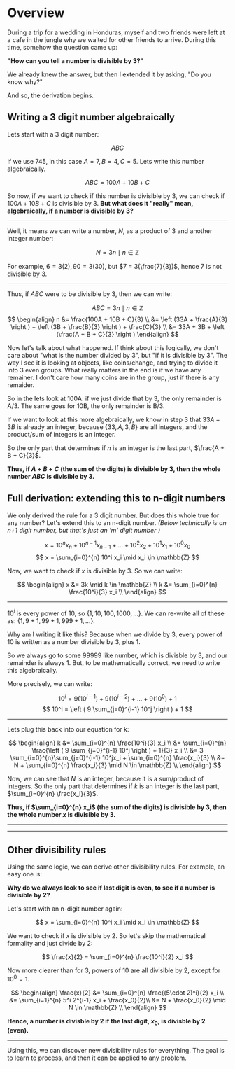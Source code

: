 # Overview
During a trip for a wedding in Honduras, myself and two friends were left at a cafe in the jungle why we waited for other friends to arrive. During this time, somehow the question came up:

<b> "How can you tell a number is divisible by 3?" </b>

We already knew the answer, but then I extended it by asking, "Do you know why?" 

And so, the derivation begins.

## Writing a 3 digit number algebraically
Lets start with a 3 digit number:

$$ ABC $$

If we use 745, in this case $A = 7, B = 4, C = 5$. Lets write this number algebraically.

$$ ABC = 100A + 10B + C $$

So now, if we want to check if this number is divisible by 3, we can check if $100A + 10B + C$ is divisible by 3. <b> But what does it "really" mean, algebraically, if a number is divisible by 3? </b>

---
Well, it means we can write a number, $N$, as a product of 3 and another integer number:

$$ N = 3n \mid n \in \mathbb{Z}$$

For example, $6 = 3(2), 90 = 3(30)$, but $7 = 3(\frac{7}{3})$, hence 7 is not divisible by 3.

---
Thus, if $ABC$ were to be divisible by 3, then we can write:

$$ ABC = 3n \mid n \in \mathbb{Z} $$
$$ 
\begin{align}
n &= \frac{100A + 10B + C}{3} \\
  &= \left (33A + \frac{A}{3} \right ) + \left (3B + \frac{B}{3} \right ) + \frac{C}{3} \\
  &= 33A + 3B + \left (\frac{A + B + C}{3} \right )
\end{align}
$$

Now let's talk about what happened. If think about this logically, we don't care about "what is the number divided by 3", but "if it is divisible by 3".
The way I see it is looking at objects, like coins/change, and trying to divide it into 3 even groups. What really matters in the end is if we have any remainer.
I don't care how many coins are in the group, just if there is any remaider.

So in the lets look at 100A: if we just divide that by 3, the only remainder is A/3. 
The same goes for 10B, the only remainder is B/3.

If we want to look at this more algebraically, we know in step 3 that $33A + 3B$ is already an integer, because $\lbrace 33, A, 3, B \rbrace$ are all integers, and the product/sum of integers is an integer.

So the only part that determines if $n$ is an integer is the last part, $\frac{A + B + C}{3}$. 

**Thus, if $A + B + C$ (the sum of the digits) is divisible by 3, then the whole number $ABC$ is divisible by 3.**


## Full derivation: extending this to n-digit numbers
We only derived the rule for a 3 digit number. But does this whole true for any number?
Let's extend this to an n-digit number. <i> (Below technically is an n+1 digit number, but that's just an 'm' digit number )
</i>

$$ x = 10^nx_n + 10^{n-1}x_{n-1} + ... + 10^2x_2 + 10^1x_1 + 10^0x_0 $$
$$ x = \sum_{i=0}^{n} 10^i x_i \mid x_i \in \mathbb{Z} $$

Now, we want to check if $x$ is divisible by 3. So we can write:

$$ 
\begin{align}
x &= 3k \mid k \in \mathbb{Z} \\
k &= \sum_{i=0}^{n} \frac{10^i}{3} x_i \\
\end{align}
$$

---
$10^i$ is every power of 10, so $\lbrace 1, 10, 100, 1000, ... \rbrace$.
We can re-write all of these as: $\lbrace 1, 9 + 1, 99 + 1, 999 + 1, ... \rbrace$. 

Why am I writing it like this? Because when we divide by 3, every power of 10 is written as a number divisible by 3, plus 1. 

So we always go to some 99999 like number, which is divisble by 3, and our remainder is always 1. But, to be mathematically correct, we need to write this algebraically.

More precisely, we can write:

$$ 10^i = 9(10^{i-1}) + 9 (10^{i-2}) + ... + 9(10^0) + 1 $$
$$ 10^i = \left ( 9 \sum_{j=0}^{i-1} 10^j \right ) + 1 $$

---
Lets plug this back into our equation for k:

$$
\begin{align}
k &= \sum_{i=0}^{n} \frac{10^i}{3} x_i \\
  &= \sum_{i=0}^{n} \frac{\left ( 9 \sum_{j=0}^{i-1} 10^j \right ) + 1}{3} x_i \\
  &= 3 \sum_{i=0}^{n}\sum_{j=0}^{i-1} 10^jx_i + \sum_{i=0}^{n} \frac{x_i}{3} \\
  &= N +  \sum_{i=0}^{n} \frac{x_i}{3} \mid N \in \mathbb{Z} \\
\end{align}
$$

Now, we can see that $N$ is an integer, because it is a sum/product of integers. So the only part that determines if $k$ is an integer is the last part, $\sum_{i=0}^{n} \frac{x_i}{3}$. 

**Thus, if $\sum_{i=0}^{n} x_i$ (the sum of the digits) is divisible by 3, then the whole number $x$ is divisible by 3.**

---
---
## Other divisibility rules
Using the same logic, we can derive other divisibility rules. For example, an easy one is:

**Why do we always look to see if last digit is even, to see if a number is divisible by 2?**

Let's start with an n-digit number again:

$$ x = \sum_{i=0}^{n} 10^i x_i \mid x_i \in \mathbb{Z} $$

We want to check if $x$ is divisible by 2. So let's skip the mathematical formality and just divide by 2:

$$ \frac{x}{2} = \sum_{i=0}^{n} \frac{10^i}{2} x_i $$

Now more clearer than for 3, powers of 10 are all divisible by 2, except for $10^0 = 1$.

$$ 
\begin{align}
    \frac{x}{2} &= \sum_{i=0}^{n} \frac{(5\cdot 2)^i}{2} x_i \\
                &= \sum_{i=1}^{n} 5^i 2^{i-1} x_i + \frac{x_0}{2}\\
                &= N + \frac{x_0}{2} \mid N \in \mathbb{Z} \\
\end{align} 
$$

**Hence, a number is divisble by 2 if the last digit, $x_0$, is divisble by 2 (even).**

---
Using this, we can discover new divisibility rules for everything. The goal is to learn to process, and then it can be applied to any problem.